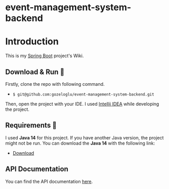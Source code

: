# event-management-system-backend

# Introduction

This is my [Spring Boot](https://spring.io/projects/spring-boot) project's Wiki.

## Download & Run 🚀 

Firstly, clone the repo with following command.

- `$ git@github.com:gozeloglu/event-management-system-backend.git`

Then, open the project with your IDE. I used [Intellij IDEA](https://www.jetbrains.com/idea/) while developing the project.

## Requirements 🧾 

I used **Java 14** for this project. If you have another Java version, the project might not be run. You can download the **Java 14** with the following link: 
- [Download](https://www.oracle.com/java/technologies/javase/jdk14-archive-downloads.html)

## API Documentation

You can find the API documentation [here](https://github.com/gozeloglu/event-management-system-backend/wiki/API).